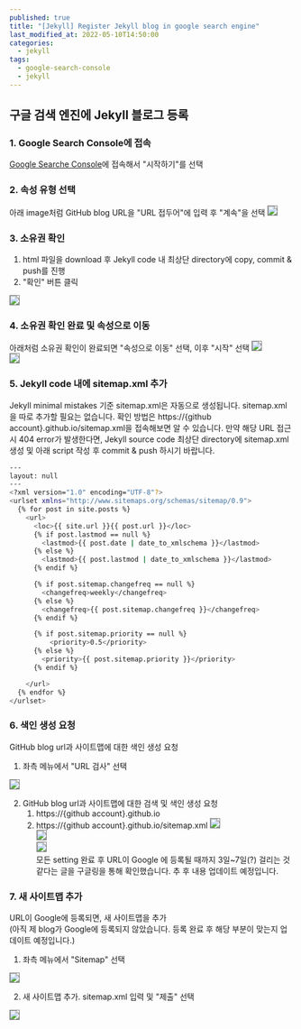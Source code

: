 ```yaml
---
published: true
title: "[Jekyll] Register Jekyll blog in google search engine"
last_modified_at: 2022-05-10T14:50:00
categories:
  - jekyll
tags:
  - google-search-console
  - jekyll
---
```


## 구글 검색 엔진에 Jekyll 블로그 등록

### 1. Google Search Console에 접속
[Google Searche Console](!https://search.google.com/search-console/about)에 접속해서 "시작하기"를 선택

### 2. 속성 유형 선택
아래 image처럼 GitHub blog URL을 "URL 접두어"에 입력 후 "계속"을 선택
<img src="https://user-images.githubusercontent.com/90759236/167544616-dc6d8194-49b6-484f-9e0d-5083f2d4699c.png" style="border: 1px solid grey">

### 3. 소유권 확인
1. html 파일을 download 후 Jekyll code 내 최상단 directory에 copy, commit & push를 진행
2. "확인" 버튼 클릭
<img src="https://user-images.githubusercontent.com/90759236/167544996-9390d32c-80d4-4794-a8b9-c37d3484d125.png" style="border: 1px solid grey">

### 4. 소유권 확인 완료 및 속성으로 이동
아래처럼 소유권 확인이 완료되면 "속성으로 이동" 선택, 이후 "시작" 선택
<img src="https://user-images.githubusercontent.com/90759236/167545168-e7300a97-7e0e-4015-8ada-59568767189e.png" style="border: 1px solid grey"><br>
<img src="https://user-images.githubusercontent.com/90759236/167545812-dcb5bd7a-a3b0-4547-ab16-fd91008e75cb.png" style="border: 1px solid grey">

### 5. Jekyll code 내에 sitemap.xml 추가
Jekyll minimal mistakes 기준 sitemap.xml은 자동으로 생성됩니다. sitemap.xml을 따로 추가할 필요는 없습니다. 확인 방법은 https://{github account}.github.io/sitemap.xml을 접속해보면 알 수 있습니다. 만약 해당 URL 접근시 404 error가 발생한다면, Jekyll source code 최상단 directory에 sitemap.xml 생성 및 아래 script 작성 후 commit & push 하시기 바랍니다.
```sh
---
layout: null
---
<?xml version="1.0" encoding="UTF-8"?>
<urlset xmlns="http://www.sitemaps.org/schemas/sitemap/0.9">
  {% for post in site.posts %}
    <url>
      <loc>{{ site.url }}{{ post.url }}</loc>
      {% if post.lastmod == null %}
        <lastmod>{{ post.date | date_to_xmlschema }}</lastmod>
      {% else %}
        <lastmod>{{ post.lastmod | date_to_xmlschema }}</lastmod>
      {% endif %}

      {% if post.sitemap.changefreq == null %}
        <changefreq>weekly</changefreq>
      {% else %}
        <changefreq>{{ post.sitemap.changefreq }}</changefreq>
      {% endif %}

      {% if post.sitemap.priority == null %}
          <priority>0.5</priority>
      {% else %}
        <priority>{{ post.sitemap.priority }}</priority>
      {% endif %}

    </url>
  {% endfor %}
</urlset>
```

### 6. 색인 생성 요청
GitHub blog url과 사이트맵에 대한 색인 생성 요청
1. 좌측 메뉴에서 "URL 검사" 선택<br>
<img src="https://user-images.githubusercontent.com/90759236/167546245-98bc6876-9a7c-4a01-b721-9aef2374f86b.png" style="border: 1px solid grey">

2. GitHub blog url과 사이트맵에 대한 검색 및 색인 생성 요청
   1. https://{github account}.github.io
   2. https://{github account}.github.io/sitemap.xml
<img src="https://user-images.githubusercontent.com/90759236/167546503-e79c024e-53f2-4dfd-9dee-12e0e91a0087.png" style="border: 1px solid grey"><br>
<img src="https://user-images.githubusercontent.com/90759236/167552787-918f3da0-3d50-4c2f-8121-df4a06b505c6.png" style="border: 1px solid grey"><br>
<img src="https://user-images.githubusercontent.com/90759236/167553088-b208e9ae-8729-4120-abd5-1de7a878be1e.png" style="border: 1px solid grey"><br>
모든 setting 완료 후 URL이 Google 에 등록될 때까지 3일~7일(?) 걸리는 것 같다는 글을 구글링을 통해 확인했습니다. 추 후 내용 업데이트 예정입니다.

### 7. 새 사이트맵 추가
URL이 Google에 등록되면, 새 사이트맵을 추가<br>
(아직 제 blog가 Google에 등록되지 않았습니다. 등록 완료 후 해당 부분이 맞는지 업데이트 예정입니다.)
1. 좌측 메뉴에서 "Sitemap" 선택<br>
<img src="https://user-images.githubusercontent.com/90759236/167554859-bd17c5c4-1469-4588-87af-3542ab52c0cb.png" style="border: 1px solid grey">

2. 새 사이트맵 추가. sitemap.xml 입력 및 "제출" 선택<br>
<img src="https://user-images.githubusercontent.com/90759236/167554958-2e00b896-b230-4c4b-a229-a57f222b2dd2.png" style="border: 1px solid grey">


